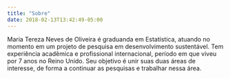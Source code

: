 ```yaml
---
title: "Sobre"
date: 2018-02-13T13:42:49-05:00
---
```


Maria Tereza Neves de Oliveira é graduanda em Estatística, atuando no momento em um projeto de pesquisa em desenvolvimento sustentável. Tem experiência acadêmica e profissional internacional, período em que viveu por 7 anos no Reino Unido. Seu objetivo é unir suas duas áreas de interesse, de forma a continuar as pesquisas e trabalhar nessa área.  